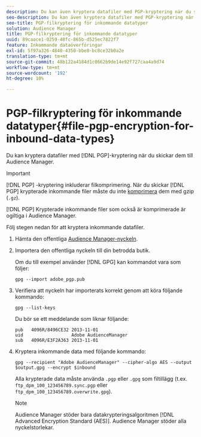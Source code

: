 ```yaml
---
description: Du kan även kryptera datafiler med PGP-kryptering när du skickar dem till Audience Manager.
seo-description: Du kan även kryptera datafiler med PGP-kryptering när du skickar dem till Audience Manager.
seo-title: PGP-filkryptering för inkommande datatyper
solution: Audience Manager
title: PGP-filkryptering för inkommande datatyper
uuid: 89caace1-0259-48fc-865b-d525ec7822f7
feature: Inkommande dataöverföringar
exl-id: 5f97a326-4840-4350-bbe8-bc8ce32b0a2e
translation-type: tm+mt
source-git-commit: 48b122a4184d1c0662b9de14e92f727caa4a9d74
workflow-type: tm+mt
source-wordcount: '192'
ht-degree: 10%

---
```


# PGP-filkryptering för inkommande datatyper{#file-pgp-encryption-for-inbound-data-types}

Du kan kryptera datafiler med [!DNL PGP]-kryptering när du skickar dem till Audience Manager.

<!-- c_encryption.xml -->

>[!IMPORTANT]
>
>[!DNL PGP] -kryptering inkluderar filkomprimering. När du skickar [!DNL PGP] krypterade inkommande filer måste du inte [komprimera](../../../integration/sending-audience-data/batch-data-transfer-explained/inbound-file-compression.md) dem med gzip (`.gz`).
>
>[!DNL PGP] Krypterade inkommande filer som också är  [](../../../integration/sending-audience-data/batch-data-transfer-explained/inbound-file-compression.md) komprimerade är ogiltiga i Audience Manager.

Följ stegen nedan för att kryptera inkommande datafiler.

1. Hämta den offentliga [Audience Manager-nyckeln](./assets/adobe_pgp.pub).
2. Importera den offentliga nyckeln till din betrodda butik.

   Om du till exempel använder [!DNL GPG] kan kommandot vara som följer:

   `gpg --import adobe_pgp.pub`

3. Verifiera att nyckeln har importerats korrekt genom att köra följande kommando:

   `gpg --list-keys`

   Du bör se ett meddelande som liknar följande:

   ```
   pub   4096R/8496CE32 2013-11-01
   uid                  Adobe AudienceManager
   sub   4096R/E3F2A363 2013-11-01
   ```

4. Kryptera inkommande data med följande kommando:

   `gpg --recipient "Adobe AudienceManager" --cipher-algo AES --output $output.gpg --encrypt $inbound`

   Alla krypterade data måste använda `.pgp` eller `.gpg` som filtillägg (t.ex. `ftp_dpm_100_123456789.sync.pgp` eller `ftp_dpm_100_123456789.overwrite.gpg`).

   >[!NOTE]
   >
   >Audience Manager stöder bara datakrypteringsalgoritmen [!DNL Advanced Encryption Standard (AES)]. Audience Manager stöder alla nyckelstorlekar.
